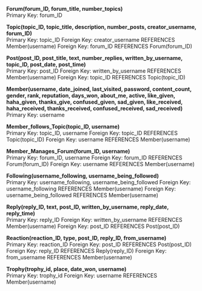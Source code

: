 **Forum(forum_ID, forum_title, number_topics)**  
Primary Key: forum_ID


**Topic(topic_ID, topic_title, description, number_posts, creator_username, forum_ID)**  
Primary Key: topic_ID
Foreign Key: creator_username REFERENCES Member(username)
Foreign Key: forum_ID REFERENCES Forum(forum_ID)


**Post(post_ID, post_title, text, number_replies, written_by_username, topic_ID, post_date, post_time)**  
Primary Key: post_ID
Foreign Key: written_by_username REFERENCES Member(username)
Foreign Key: topic_ID REFERENCES Topic(topic_ID)


**Member(username, date_joined, last_visited, password, content_count, gender, rank, reputation, days_won, about_me, active, like_given, haha_given, thanks_give, confused_given, sad_given, like_received, haha_received, thanks_received, confused_received, sad_received)**  
Primary Key: username


**Member_follows_Topic(topic_ID, username)**  
Primary Key: topic_ID, username
Foreign Key: topic_ID REFERENCES Topic(topic_ID)
Foreign Key: username REFERENCES Member(username)


**Member_Manages_Forum(forum_ID, username)**  
Primary Key: forum_ID, username
Foreign Key: forum_ID REFERENCES Forum(forum_ID)
Foreign Key: username REFERENCES Member(username)


**Following(username_following, username_being_followed)**  
Primary Key: username_following, username_being_followed
Foreign Key: username_following REFERENCES Member(username)
Foreign Key: username_being_followed REFERENCES Member(username)


**Reply(reply_ID, text, post_ID, written_by_username, reply_date, reply_time)**  
Primary Key: reply_ID
Foreign Key: written_by_username REFERENCES Member(username)
Foreign Key: post_ID REFERENCES Post(post_ID)


**Reaction(reaction_ID, type, post_ID, reply_ID, from_username)**  
Primary Key: reaction_ID
Foreign Key: post_ID REFERENCES Post(post_ID)
Foreign Key: reply_ID REFERENCES Reply(reply_ID)
Foreign Key: from_username REFERENCES Member(username)


**Trophy(trophy_id, place, date_won, username)**  
Primary Key: trophy_id
Foreign Key: username REFERENCES Member(username)
